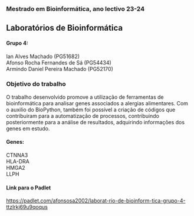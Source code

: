 ### Mestrado em Bioinformática, ano lectivo 23-24
## Laboratórios de Bioinformática

#### Grupo 4:

Ian Alves Machado (PG51682) <br>
Afonso Rocha Fernandes de Sá (PG54434) <br>
Armindo Daniel Pereira Machado (PG52170) <br>


### Objetivo do trabalho
O trabalho desenvolvido promove a utilização de ferramentas de bioinformática para analisar genes associados a alergias alimentares. Com o auxilio do BioPython, também foi possível a criação de códigos que contribuiram para a automatização de processos, contribuindo posteriormente para a análise de resultados, adquirindo informações dos genes em estudo.

#### Genes:
CTNNA3 <br>
HLA-DRA <br>
HMGA2 <br>
LLPH <br>


#### Link para o Padlet

https://padlet.com/afonsosa2002/laborat-rio-de-bioinform-tica-grupo-4-ttzlrkj69u9qoqus
